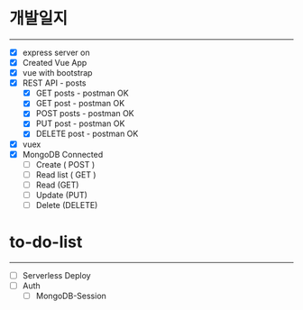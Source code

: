 # 개발일지

---

- [x] express server on
- [x] Created Vue App
- [x] vue with bootstrap
- [x] REST API - posts
  - [x] GET posts - postman OK
  - [x] GET post - postman OK
  - [x] POST posts - postman OK
  - [x] PUT post - postman OK
  - [x] DELETE post - postman OK
- [x] vuex
- [x] MongoDB Connected
  - [ ] Create ( POST )
  - [ ] Read list ( GET )
  - [ ] Read (GET)
  - [ ] Update (PUT)
  - [ ] Delete (DELETE)

# to-do-list

---

- [ ] Serverless Deploy
- [ ] Auth
  - [ ] MongoDB-Session
